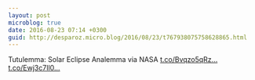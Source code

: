 ```yaml
---
layout: post
microblog: true
date: 2016-08-23 07:14 +0300
guid: http://desparoz.micro.blog/2016/08/23/t767938075758628865.html
---
```

Tutulemma: Solar Eclipse Analemma  via NASA [t.co/Bvqzo5qRz...](https://t.co/Bvqzo5qRzw) [t.co/Ewj3c7Il0...](https://t.co/Ewj3c7Il0P)
